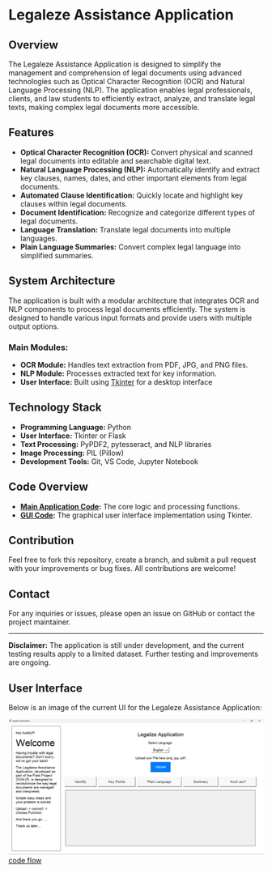 # Legaleze Assistance Application

## Overview

The Legaleze Assistance Application is designed to simplify the management and comprehension of legal documents using advanced technologies such as Optical Character Recognition (OCR) and Natural Language Processing (NLP). The application enables legal professionals, clients, and law students to efficiently extract, analyze, and translate legal texts, making complex legal documents more accessible.

## Features

- **Optical Character Recognition (OCR):** Convert physical and scanned legal documents into editable and searchable digital text.
- **Natural Language Processing (NLP):** Automatically identify and extract key clauses, names, dates, and other important elements from legal documents.
- **Automated Clause Identification:** Quickly locate and highlight key clauses within legal documents.
- **Document Identification:** Recognize and categorize different types of legal documents.
- **Language Translation:** Translate legal documents into multiple languages.
- **Plain Language Summaries:** Convert complex legal language into simplified summaries.

## System Architecture

The application is built with a modular architecture that integrates OCR and NLP components to process legal documents efficiently. The system is designed to handle various input formats and provide users with multiple output options.

### Main Modules:
- **OCR Module:** Handles text extraction from PDF, JPG, and PNG files.
- **NLP Module:** Processes extracted text for key information.
- **User Interface:** Built using [Tkinter](https://docs.python.org/3/library/tkinter.html) for a desktop interface 

## Technology Stack

- **Programming Language:** Python
- **User Interface:** Tkinter or Flask
- **Text Processing:** PyPDF2, pytesseract, and NLP libraries
- **Image Processing:** PIL (Pillow)
- **Development Tools:** Git, VS Code, Jupyter Notebook


## Code Overview

- **[Main Application Code](https://github.com/nikhil8424/Legalese/blob/main/final%20code.py):** The core logic and processing functions.
- **[GUI Code](https://github.com/nikhil8424/Legalese/blob/main/legalese_gui.py):** The graphical user interface implementation using Tkinter.

## Contribution

Feel free to fork this repository, create a branch, and submit a pull request with your improvements or bug fixes. All contributions are welcome!


## Contact

For any inquiries or issues, please open an issue on GitHub or contact the project maintainer.

---

**Disclaimer:** The application is still under development, and the current testing results apply to a limited dataset. Further testing and improvements are ongoing.

## User Interface

Below is an image of the current UI for the Legaleze Assistance Application:

![Legaleze UI](https://github.com/nikhil8424/Legalese/blob/main/ui_legalese.png)
[code flow](https://github.com/nikhil8424/Legalese/blob/main/codetoflow.png)
